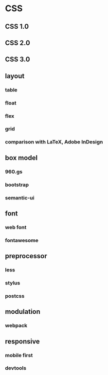 # CSS

## CSS 1.0

## CSS 2.0

## CSS 3.0

## layout

### table

### float

### flex

### grid

### comparison with LaTeX, Adobe InDesign

## box model

### 960.gs

### bootstrap

### semantic-ui

## font

### web font

### fontawesome

## preprocessor

### less

### stylus

### postcss

## modulation

### webpack

## responsive

### mobile first

### devtools
